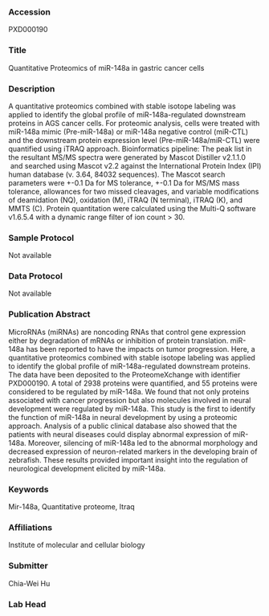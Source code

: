 ### Accession
PXD000190

### Title
Quantitative Proteomics of miR-148a in gastric cancer cells

### Description
A quantitative proteomics combined with stable isotope labeling was applied to identify the global profile of miR-148a-regulated downstream proteins in AGS cancer cells. For proteomic analysis, cells were treated with miR-148a mimic (Pre-miR-148a) or miR-148a negative control (miR-CTL) and the downstream protein expression level (Pre-miR-148a/miR-CTL) were quantified using iTRAQ approach. Bioinformatics pipeline: The peak list in the resultant MS/MS spectra were generated by Mascot Distiller v2.1.1.0  and searched using Mascot v2.2 against the International Protein Index (IPI) human database (v. 3.64, 84032 sequences). The Mascot search parameters were +-0.1 Da for MS tolerance, +-0.1 Da for MS/MS mass tolerance, allowances for two missed cleavages, and variable modifications of deamidation (NQ), oxidation (M), iTRAQ (N terminal), iTRAQ (K), and MMTS (C). Protein quantitation were calculated using the Multi-Q software v1.6.5.4 with a dynamic range filter of ion count > 30.

### Sample Protocol
Not available

### Data Protocol
Not available

### Publication Abstract
MicroRNAs (miRNAs) are noncoding RNAs that control gene expression either by degradation of mRNAs or inhibition of protein translation. miR-148a has been reported to have the impacts on tumor progression. Here, a quantitative proteomics combined with stable isotope labeling was applied to identify the global profile of miR-148a-regulated downstream proteins. The data have been deposited to the ProteomeXchange with identifier PXD000190. A total of 2938 proteins were quantified, and 55 proteins were considered to be regulated by miR-148a. We found that not only proteins associated with cancer progression but also molecules involved in neural development were regulated by miR-148a. This study is the first to identify the function of miR-148a in neural development by using a proteomic approach. Analysis of a public clinical database also showed that the patients with neural diseases could display abnormal expression of miR-148a. Moreover, silencing of miR-148a led to the abnormal morphology and decreased expression of neuron-related markers in the developing brain of zebrafish. These results provided important insight into the regulation of neurological development elicited by miR-148a.

### Keywords
Mir-148a, Quantitative proteome, Itraq

### Affiliations
Institute of molecular and cellular biology

### Submitter
Chia-Wei Hu

### Lab Head


